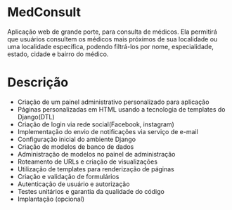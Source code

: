 # MedConsult

Aplicação web de grande porte, para consulta de médicos. Ela permitirá  que usuários  consultem os médicos  mais próximos de sua localidade ou uma localidade específica, podendo filtrá-los por nome, especialidade, estado, cidade e bairro do médico.

# Descrição

- Criação de um painel administrativo personalizado para aplicação
- Páginas personalizadas em HTML usando a tecnologia de templates do Django(DTL)
- Criação de login via rede social(Facebook, instagram)
- Implementação do envio de notificações via serviço de e-mail
- Configuração inicial do ambiente Django
- Criação de modelos de banco de dados
- Administração de modelos no painel de administração
- Roteamento de URLs e criação de visualizações
- Utilização de templates para renderização de páginas
- Criação e validação de formulários
- Autenticação de usuário e autorização
- Testes unitários e garantia da qualidade do código
- Implantação (opcional)





